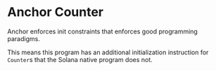# Anchor Counter

Anchor enforces init constraints that enforces good programming paradigms.

This means this program has an additional initialization instruction for `Counter`s that the Solana native program does not.